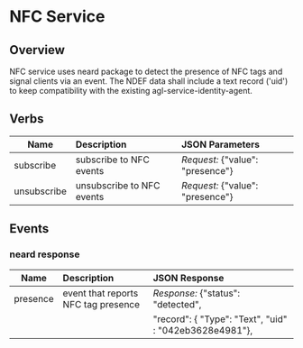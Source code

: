 # NFC Service

## Overview

NFC service uses neard package to detect the presence of NFC tags and signal clients via an event.
The NDEF data shall include a text record ('uid') to keep compatibility with the existing agl-service-identity-agent.

## Verbs

| Name               | Description                          | JSON Parameters                                                        |
|--------------------|:-------------------------------------|:-----------------------------------------------------------------------|
| subscribe          | subscribe to NFC events              | *Request:* {"value": "presence"}                                       |
| unsubscribe        | unsubscribe to NFC events            | *Request:* {"value": "presence"}                                       |

## Events
### neard response

| Name               | Description                          | JSON Response                                                          |
|--------------------|:-------------------------------------|:-----------------------------------------------------------------------|
| presence           | event that reports NFC tag presence  |  *Response:* {"status": "detected",                                    |
|                    |                                      |      "record": { "Type": "Text", "uid" : "042eb3628e4981"},            |
